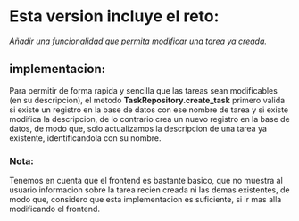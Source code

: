 # Esta version incluye el reto:
*Añadir una funcionalidad que permita modificar una tarea ya creada.*

## implementacion:
Para permitir de forma rapida y sencilla que las tareas sean modificables (en su descripcion), el metodo **TaskRepository.create_task** primero valida si existe un registro en la base de datos con ese nombre de tarea y si existe modifica la descripcion, de lo contrario crea un nuevo registro en la base de datos, de modo que, solo actualizamos la descripcion de una tarea ya existente, identificandola con su nombre. 

### Nota:
Tenemos en cuenta que el frontend es bastante basico, que no muestra al usuario informacion sobre la tarea recien creada ni las demas existentes, de modo que, considero que esta implementacion es suficiente, si ir mas alla modificando el frontend.